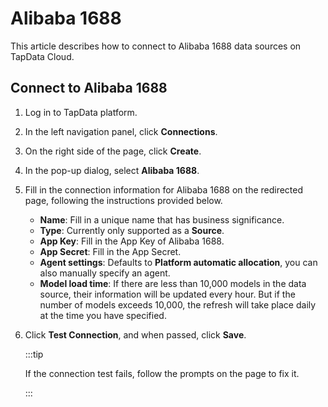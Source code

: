 # Alibaba 1688



This article describes how to connect to Alibaba 1688 data sources on TapData Cloud.

## Connect to Alibaba 1688

1. Log in to TapData platform.

2. In the left navigation panel, click **Connections**.

3. On the right side of the page, click **Create**.

4. In the pop-up dialog, select **Alibaba 1688**.

5. Fill in the connection information for Alibaba 1688 on the redirected page, following the instructions provided below.

    * **Name**: Fill in a unique name that has business significance.
    * **Type**: Currently only supported as a **Source**.
    * **App Key**: Fill in the App Key of Alibaba 1688.
    * **App Secret**: Fill in the App Secret.
    * **Agent settings**: Defaults to **Platform automatic allocation**, you can also manually specify an agent.
    * **Model load time**: If there are less than 10,000 models in the data source, their information will be updated every hour. But if the number of models exceeds 10,000, the refresh will take place daily at the time you have specified.

6. Click **Test Connection**, and when passed, click **Save**.

   :::tip

   If the connection test fails, follow the prompts on the page to fix it.

   :::
